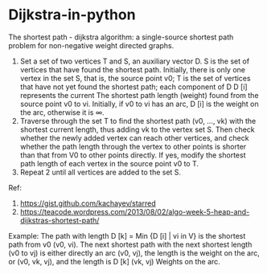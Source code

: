# Dijkstra-in-python
The shortest path - dijkstra algorithm: a single-source shortest path problem for non-negative weight directed graphs. 
1. Set a set of two vertices T and S, an auxiliary vector D. S is the set of vertices that have found the shortest path. Initially, there is only one vertex in the set S, that is, the source point v0; T is the set of vertices that have not yet found the shortest path; each component of D D [i] represents the current The shortest path length (weight) found from the source point v0 to vi. Initially, if v0 to vi has an arc, D [i] is the weight on the arc, otherwise it is ∞.
2. Traverse through the set T to find the shortest path (v0, ..., vk) with the shortest current length, thus adding vk to the vertex set S. Then check whether the newly added vertex can reach other vertices, and check whether the path length through the vertex to other points is shorter than that from V0 to other points directly. If yes, modify the shortest path length of each vertex in the source point v0 to T. 
3. Repeat 2 until all vertices are added to the set S.

Ref: 
1. https://gist.github.com/kachayev/starred
2. https://teacode.wordpress.com/2013/08/02/algo-week-5-heap-and-dijkstras-shortest-path/

Example: The path with length D [k] = Min {D [i] | vi in V} is the shortest path from v0 (v0, vi). The next shortest path with the next shortest length (v0 to vj) is either directly an arc (v0, vj), the length is the weight on the arc, or (v0, vk, vj), and the length is D [k] (vk, vj) Weights on the arc.
 
 

